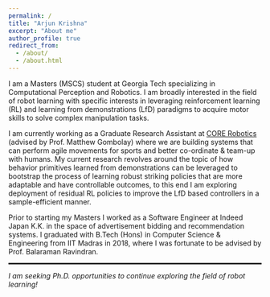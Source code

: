 ```yaml
---
permalink: /
title: "Arjun Krishna"
excerpt: "About me"
author_profile: true
redirect_from: 
  - /about/
  - /about.html
---
```


I am a Masters (MSCS) student at Georgia Tech specializing in Computational Perception and Robotics. I am broadly interested in the field of robot learning with specific interests in leveraging reinforcement learning (RL) and learning from demonstrations (LfD) paradigms to acquire motor skills to solve complex manipulation tasks. 

I am currently working as a Graduate Research Assistant at <a href="https://core-robotics.gatech.edu/">CORE Robotics</a> (advised by Prof. Matthew Gombolay) where we are building systems that can perform agile movements for sports and better co-ordinate & team-up with humans. My current research revolves around the topic of how behavior primitives learned from demonstrations can be leveraged to bootstrap the process of learning robust striking policies that are more adaptable and have controllable outcomes, to this end I am exploring deployment of residual RL policies to improve the LfD based controllers in a sample-efficient manner.

Prior to starting my Masters I worked as a Software Engineer at Indeed Japan K.K. in the space of advertisement bidding and recommendation systems. I graduated with B.Tech (Hons) in Computer Science & Engineering from IIT Madras in 2018, where I was fortunate to be advised by Prof. Balaraman Ravindran.

<hr style="height:3px"/>

<i>I am seeking Ph.D. opportunities to continue exploring the field of robot learning!</i>

